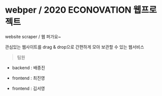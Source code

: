 # webper / 2020 ECONOVATION 웹프로젝트
website scraper / 웹 퍼가요~

관심있는 웹사이트를 drag & drop으로 간편하게 모아 보관할 수 있는 웹서비스



> 팀원

- backend : 배종진

- frontend : 최진영

- frontend : 김서영